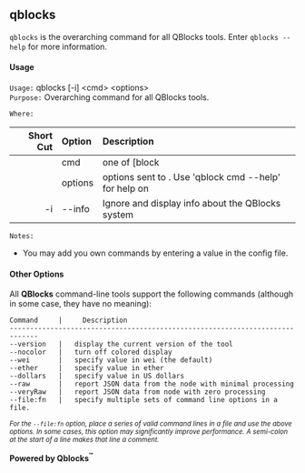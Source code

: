 ## qblocks

`qblocks` is the overarching command for all QBlocks tools. Enter `qblocks --help` for more information.

#### Usage

`Usage:`    qblocks [-i] &lt;cmd&gt; &lt;options&gt;  
`Purpose:`  Overarching command for all QBlocks tools.
             
`Where:`  

| Short Cut | Option | Description |
| -------: | :------- | :------- |
|  | cmd | one of [block|trans|receipt|logs|trace|bloom|accounts|balance|tokeninfo|accountinfo|slurp|grab|price|name|when|where] |
|  | options | options sent to <cmd>. Use 'qblock cmd --help' for help on <cmd> |
| -i | --info | Ignore <cmd> and display info about the QBlocks system |

`Notes:`

- You may add you own commands by entering a value in the config file.

#### Other Options

All **QBlocks** command-line tools support the following commands (although in some case, they have no meaning):

    Command     |     Description
    -----------------------------------------------------------------------------
    --version   |   display the current version of the tool
    --nocolor   |   turn off colored display
    --wei       |   specify value in wei (the default)
    --ether     |   specify value in ether
    --dollars   |   specify value in US dollars
    --raw       |   report JSON data from the node with minimal processing
    --veryRaw   |   report JSON data from node with zero processing
    --file:fn   |   specify multiple sets of command line options in a file.

<small>*For the `--file:fn` option, place a series of valid command lines in a file and use the above options. In some cases, this option may significantly improve performance. A semi-colon at the start of a line makes that line a comment.*</small>

**Powered by Qblocks<sup>&trade;</sup>**


